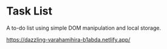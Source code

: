 # Task List
 A to-do list using simple DOM manipulation and local storage.
 
 https://dazzling-varahamihira-b1abda.netlify.app/
